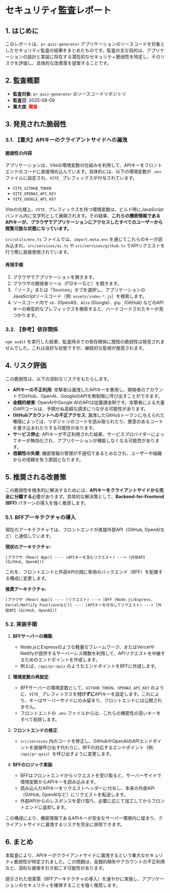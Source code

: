 # セキュリティ監査レポート

## 1. はじめに

このレポートは、`pr-quiz-generator` アプリケーションのソースコードを対象としたセキュリティ監査の結果をまとめたものです。監査の主な目的は、アプリケーションの設計と実装に存在する潜在的なセキュリティ脆弱性を特定し、そのリスクを評価し、具体的な改善策を提案することです。

## 2. 監査概要

- **監査対象**: `pr-quiz-generator` のソースコードリポジトリ
- **監査日**: 2025-08-09
- **重大度**: <span style="color:red; font-weight:bold;">緊急</span>

## 3. 発見された脆弱性

### 3.1. 【重大】APIキーのクライアントサイドへの漏洩

#### 脆弱性の内容

アプリケーションは、Viteの環境変数の仕組みを利用して、APIキーをフロントエンドのコードに直接埋め込んでいます。具体的には、以下の環境変数が `.env` ファイルに設定され、`VITE_` プレフィックスが付与されています。

- `VITE_GITHUB_TOKEN`
- `VITE_OPENAI_API_KEY`
- `VITE_GOOGLE_API_KEY`

Viteの仕様上、`VITE_` プレフィックスを持つ環境変数は、ビルド時にJavaScriptバンドル内に文字列として展開されます。その結果、**これらの機密情報であるAPIキーが、ブラウザでアプリケーションにアクセスしたすべてのユーザーから閲覧可能な状態になっています。**

`src/utils/env.ts` ファイルでは、`import.meta.env` を通じてこれらのキーが読み込まれ、`src/services/ai.ts` や `src/services/github.ts` でAPIリクエストを行う際に直接使用されています。

#### 再現手順

1. ブラウザでアプリケーションを開きます。
2. ブラウザの開発者ツール（F12キーなど）を開きます。
3. 「ソース」または「Sources」タブを選択し、アプリケーションのJavaScriptソースコード（例: `assets/index-*.js`）を検索します。
4. ソースコード内で `sk-` (OpenAI)、`AIza` (Google)、`ghp_` (GitHub) などのAPIキーの典型的なプレフィックスを検索すると、ハードコードされたキーが見つかります。

### 3.2. 【参考】依存関係

`npm audit` を実行した結果、監査時点での依存関係に既知の脆弱性は発見されませんでした。これは良好な状態ですが、継続的な監視が推奨されます。

## 4. リスク評価

この脆弱性は、以下の深刻なリスクをもたらします。

- **APIキーの不正利用**: 攻撃者は漏洩したAPIキーを悪用し、開発者のアカウントでGitHub、OpenAI、GoogleのAPIを無制限に呼び出すことができます。
- **金銭的被害**: OpenAIやGoogle AIのAPIは従量課金制です。攻撃者による大量のAPIコールは、予期せぬ高額な請求につながる可能性があります。
- **GitHubアカウントへの不正アクセス**: 漏洩したGitHubトークンに与えられた権限によっては、リポジトリのコードを読み取られたり、悪意のあるコードを書き込まれたりする可能性があります。
- **サービス停止**: APIキーが不正利用された結果、サービスプロバイダーによってキーが無効化され、アプリケーションが機能しなくなる可能性があります。
- **信頼性の失墜**: 機密情報の管理が不適切であるとみなされ、ユーザーや組織からの信頼を失う原因となります。

## 5. 推奨される改善策

この脆弱性を根本的に解決するためには、**APIキーをクライアントサイドから完全に分離する**必要があります。具体的な解決策として、**Backend-for-Frontend (BFF)** パターンの導入を強く推奨します。

### 5.1. BFFアーキテクチャの導入

現在のアーキテクチャでは、フロントエンドが直接外部API（GitHub, OpenAIなど）と通信しています。

**現状のアーキテクチャ:**
```
[ブラウザ (React App)] ---- (APIキーを含むリクエスト) ---> [外部API (GitHub, OpenAI)]
```

これを、フロントエンドと外部APIの間に専用のバックエンド（BFF）を配置する構成に変更します。

**推奨アーキテクチャ:**
```
[ブラウザ (React App)] ---- (リクエスト) ---> [BFF (Node.js/Express, Vercel/Netlify Functionsなど)] ---- (APIキーを付与してリクエスト) ---> [外部API (GitHub, OpenAI)]
```

### 5.2. 実装手順

1. **BFFサーバーの構築**:
   - Node.jsとExpressのような軽量なフレームワーク、またはVercelやNetlifyが提供するサーバーレス関数を利用して、APIリクエストを中継するためのエンドポイントを作成します。
   - 例えば、`/api/pr-quiz` のようなエンドポイントをBFFに作成します。

2. **環境変数の再設定**:
   - BFFサーバーの環境変数として、`GITHUB_TOKEN`、`OPENAI_API_KEY` のように、`VITE_` プレフィックスを**付けずに**APIキーを設定します。これにより、キーはサーバーサイドにのみ留まり、フロントエンドには公開されません。
   - フロントエンドの `.env` ファイルからは、これらの機密性の高いキーをすべて削除します。

3. **フロントエンドの修正**:
   - `src/services` 内のコードを修正し、GitHubやOpenAIのAPIエンドポイントを直接呼び出す代わりに、BFFの対応するエンドポイント（例: `/api/pr-quiz`）を呼び出すように変更します。

4. **BFFのロジック実装**:
   - BFFはフロントエンドからリクエストを受け取ると、サーバーサイドで環境変数からAPIキーを読み込みます。
   - 読み込んだAPIキーをリクエストヘッダーに付与し、本来の外部API（GitHub, OpenAIなど）にリクエストを転送します。
   - 外部APIからのレスポンスを受け取り、必要に応じて加工してからフロントエンドに返却します。

この構成により、機密情報であるAPIキーが安全なサーバー環境内に留まり、クライアントサイドに漏洩するリスクを完全に排除できます。

## 6. まとめ

本監査により、APIキーがクライアントサイドに漏洩するという重大なセキュリティ脆弱性が特定されました。この問題は、金銭的損失やアカウントの不正利用など、深刻な被害を引き起こす可能性があります。

提示された改善策（BFFアーキテクチャの導入）を速やかに実施し、アプリケーションのセキュリティを確保することを強く推奨します。
